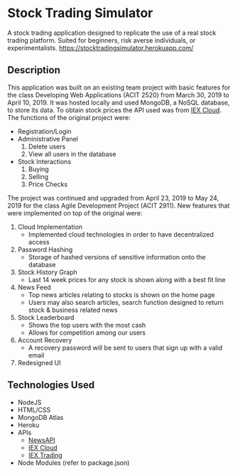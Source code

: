 # Stock Trading Simulator

A stock trading application designed to replicate the use of a real stock trading platform. Suited for beginners, risk averse individuals, or experimentalists. https://stocktradingsimulator.herokuapp.com/

## Description 

This application was built on an existing team project with basic features for the class Developing Web Applications (ACIT 2520) from March 30, 2019 to April 10, 2019. It was hosted locally and used MongoDB, a NoSQL database, to store its data. To obtain stock prices the API used was from [IEX Cloud](https://iexcloud.io/). The functions of the original project were:

- Registration/Login
- Administrative Panel
  1. Delete users
  2. View all users in the database
- Stock Interactions
  1. Buying
  2. Selling
  3. Price Checks
  
The project was continued and upgraded from April 23, 2019 to May 24, 2019 for the class Agile Development Project (ACIT 2911). New features that were implemented on top of the original were:
 1. Cloud Implementation
    - Implemented cloud technologies in order to have decentralized access 
 2. Password Hashing
    - Storage of hashed versions of sensitive information onto the database
 3. Stock History Graph
    - Last 14 week prices for any stock is shown along with a best fit line
 4. News Feed
    - Top news articles relating to stocks is shown on the home page
    - Users may also search articles, search function designed to return stock & business related news 
 5. Stock Leaderboard
    - Shows the top users with the most cash
    - Allows for competition among our users
 6. Account Recovery
    - A recovery password will be sent to users that sign up with a valid email
 7. Redesigned UI
 
 ## Technologies Used 
 - NodeJS
 - HTML/CSS
 - MongoDB Atlas
 - Heroku
 - APIs
   - [NewsAPI](https://newsapi.org/)
   - [IEX Cloud](https://iexcloud.io/)
   - [IEX Trading](https://iextrading.com/)
 - Node Modules (refer to package.json)
